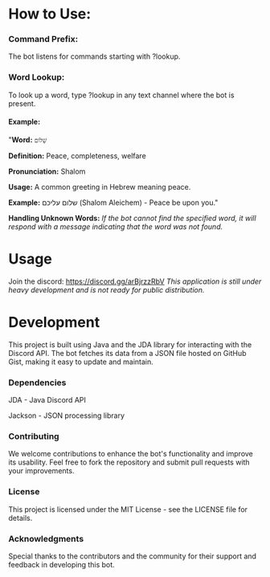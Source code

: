 # How to Use:

### Command Prefix: 

   The bot listens for commands starting with ?lookup.

### Word Lookup: 

   To look up a word, type ?lookup <word> in any text channel where the bot is present. 

#### Example:

"**Word:** `שָׁלוֹם`

**Definition:** Peace, completeness, welfare

**Pronunciation:** Shalom

**Usage:** A common greeting in Hebrew meaning peace.

**Example:** שלום עליכם (Shalom Aleichem) - Peace be upon you."


**Handling Unknown Words:** *If the bot cannot find the specified word, it will respond with a message indicating that the word was not found.*

# Usage

Join the discord: https://discord.gg/arBjrzzRbV *This application is still under heavy development and is not ready for public distribution.*

# Development

This project is built using Java and the JDA library for interacting with the Discord API. The bot fetches its data from a JSON file hosted on GitHub Gist, making it easy to update and maintain.

### Dependencies
JDA - Java Discord API

Jackson - JSON processing library

### Contributing
We welcome contributions to enhance the bot's functionality and improve its usability. Feel free to fork the repository and submit pull requests with your improvements.

### License
This project is licensed under the MIT License - see the LICENSE file for details.

### Acknowledgments
Special thanks to the contributors and the community for their support and feedback in developing this bot.
